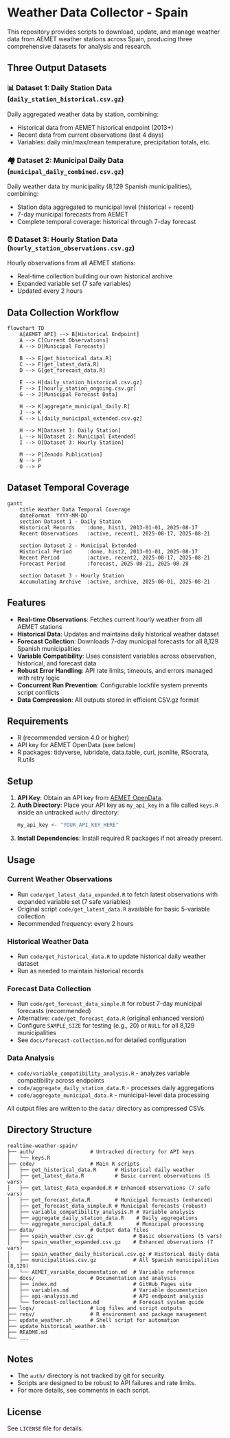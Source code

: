# Weather Data Collector - Spain

This repository provides scripts to download, update, and manage weather data from AEMET weather stations across Spain, producing three comprehensive datasets for analysis and research.

## Three Output Datasets

### 📊 Dataset 1: Daily Station Data (`daily_station_historical.csv.gz`)
Daily aggregated weather data by station, combining:
- Historical data from AEMET historical endpoint (2013+)
- Recent data from current observations (last 4 days)
- Variables: daily min/max/mean temperature, precipitation totals, etc.

### 🏘️ Dataset 2: Municipal Daily Data (`municipal_daily_combined.csv.gz`) 
Daily weather data by municipality (8,129 Spanish municipalities), combining:
- Station data aggregated to municipal level (historical + recent)
- 7-day municipal forecasts from AEMET
- Complete temporal coverage: historical through 7-day forecast

### ⏰ Dataset 3: Hourly Station Data (`hourly_station_observations.csv.gz`)
Hourly observations from all AEMET stations:
- Real-time collection building our own historical archive
- Expanded variable set (7 safe variables)
- Updated every 2 hours

## Data Collection Workflow

```mermaid
flowchart TD
    A[AEMET API] --> B[Historical Endpoint]
    A --> C[Current Observations]
    A --> D[Municipal Forecasts]
    
    B --> E[get_historical_data.R]
    C --> F[get_latest_data.R]
    D --> G[get_forecast_data.R]
    
    E --> H[daily_station_historical.csv.gz]
    F --> I[hourly_station_ongoing.csv.gz]
    G --> J[Municipal Forecast Data]
    
    H --> K[aggregate_municipal_daily.R]
    J --> K
    K --> L[daily_municipal_extended.csv.gz]
    
    H --> M[Dataset 1: Daily Station]
    L --> N[Dataset 2: Municipal Extended]
    I --> O[Dataset 3: Hourly Station]
    
    M --> P[Zenodo Publication]
    N --> P
    O --> P
```

## Dataset Temporal Coverage

```mermaid
gantt
    title Weather Data Temporal Coverage
    dateFormat  YYYY-MM-DD
    section Dataset 1 - Daily Station
    Historical Records    :done, hist1, 2013-01-01, 2025-08-17
    Recent Observations   :active, recent1, 2025-08-17, 2025-08-21
    
    section Dataset 2 - Municipal Extended  
    Historical Period     :done, hist2, 2013-01-01, 2025-08-17
    Recent Period         :active, recent2, 2025-08-17, 2025-08-21
    Forecast Period       :forecast, 2025-08-21, 2025-08-28
    
    section Dataset 3 - Hourly Station
    Accumulating Archive  :active, archive, 2025-08-01, 2025-08-21
```

## Features
- **Real-time Observations**: Fetches current hourly weather from all AEMET stations
- **Historical Data**: Updates and maintains daily historical weather dataset
- **Forecast Collection**: Downloads 7-day municipal forecasts for all 8,129 Spanish municipalities
- **Variable Compatibility**: Uses consistent variables across observation, historical, and forecast data
- **Robust Error Handling**: API rate limits, timeouts, and errors managed with retry logic
- **Concurrent Run Prevention**: Configurable lockfile system prevents script conflicts
- **Data Compression**: All outputs stored in efficient CSV.gz format

## Requirements
- R (recommended version 4.0 or higher)
- API key for AEMET OpenData (see below)
- R packages: tidyverse, lubridate, data.table, curl, jsonlite, RSocrata, R.utils

## Setup
1. **API Key**: Obtain an API key from [AEMET OpenData](https://opendata.aemet.es/centrodedescargas/inicio).
2. **Auth Directory**: Place your API key as `my_api_key` in a file called `keys.R` inside an untracked `auth/` directory:
   ```r
   my_api_key <- "YOUR_API_KEY_HERE"
   ```
3. **Install Dependencies**: Install required R packages if not already present.

## Usage

### Current Weather Observations
- Run `code/get_latest_data_expanded.R` to fetch latest observations with expanded variable set (7 safe variables)
- Original script `code/get_latest_data.R` available for basic 5-variable collection
- Recommended frequency: every 2 hours

### Historical Weather Data  
- Run `code/get_historical_data.R` to update historical daily weather dataset
- Run as needed to maintain historical records

### Forecast Data Collection
- Run `code/get_forecast_data_simple.R` for robust 7-day municipal forecasts (recommended)
- Alternative: `code/get_forecast_data.R` (original enhanced version)
- Configure `SAMPLE_SIZE` for testing (e.g., 20) or `NULL` for all 8,129 municipalities
- See `docs/forecast-collection.md` for detailed configuration

### Data Analysis
- `code/variable_compatibility_analysis.R` - analyzes variable compatibility across endpoints
- `code/aggregate_daily_station_data.R` - processes daily aggregations
- `code/aggregate_municipal_data.R` - municipal-level data processing

All output files are written to the `data/` directory as compressed CSVs.

## Directory Structure
```
realtime-weather-spain/
├── auth/                  # Untracked directory for API keys
│   └── keys.R
├── code/                  # Main R scripts
│   ├── get_historical_data.R      # Historical daily weather
│   ├── get_latest_data.R          # Basic current observations (5 vars)
│   ├── get_latest_data_expanded.R # Enhanced observations (7 safe vars)
│   ├── get_forecast_data.R        # Municipal forecasts (enhanced)
│   ├── get_forecast_data_simple.R # Municipal forecasts (robust)
│   ├── variable_compatibility_analysis.R # Variable analysis
│   ├── aggregate_daily_station_data.R    # Daily aggregations
│   └── aggregate_municipal_data.R        # Municipal processing
├── data/                  # Output data files
│   ├── spain_weather.csv.gz             # Basic observations (5 vars)
│   ├── spain_weather_expanded.csv.gz    # Enhanced observations (7 vars)
│   ├── spain_weather_daily_historical.csv.gz # Historical daily data
│   ├── municipalities.csv.gz            # All Spanish municipalities (8,129)
│   └── AEMET_variable_documentation.md  # Variable reference
├── docs/                  # Documentation and analysis
│   ├── index.md                         # GitHub Pages site
│   ├── variables.md                     # Variable documentation
│   ├── api-analysis.md                  # API endpoint analysis
│   └── forecast-collection.md           # Forecast system guide
├── logs/                  # Log files and script outputs
├── renv/                  # R environment and package management
├── update_weather.sh      # Shell script for automation
├── update_historical_weather.sh
├── README.md
└── ...
```

## Notes
- The `auth/` directory is not tracked by git for security.
- Scripts are designed to be robust to API failures and rate limits.
- For more details, see comments in each script.

## License
See `LICENSE` file for details.
